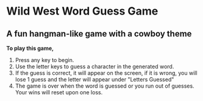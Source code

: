 # Wild West Word Guess Game
## A fun hangman-like game with a cowboy theme

**To play this game,** 
1. Press any key to begin.
1. Use the letter keys to guess a character in the generated word. 
1. If the guess is correct, it will appear on the screen, if it is wrong, you will lose 1 guess and the letter will appear under "Letters Guessed"
1. The game is over when the word is guessed or you run out of guesses. Your wins will reset upon one loss.